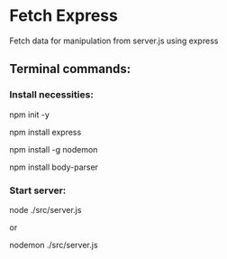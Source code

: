 # Fetch Express

Fetch data for manipulation from server.js using express

## Terminal commands:

### Install necessities:

npm init -y

npm install express

npm install -g nodemon

npm install body-parser

### Start server:

node ./src/server.js

or

nodemon ./src/server.js
